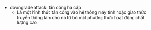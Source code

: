 - downgrade attack: tấn công hạ cấp
  - Là một hình thức tấn công vào hệ thống máy tính hoặc giao thức truyền thông làm cho nó từ bỏ một phương thức hoạt động chất lượng cao 
